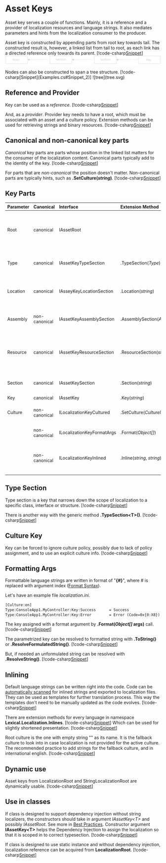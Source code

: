 ﻿# Asset Keys
Asset key serves a couple of functions. 
Mainly, it is a reference and a provider of localization resources and language strings.
It also mediates parameters and hints from the localization consumer to the producer.
<p/>

Asset key is constructed by appending parts from root key towards tail. 
The constructed result is, however, a linked list from tail to root,
as each link has a directed reference only towards its parent.
[!code-csharp[Snippet](Examples.cs#Snippet_1)]
![linked list](linkedlist.svg)
<p/>
Nodes can also be constructed to span a tree structure.
[!code-csharp[Snippet](Examples.cs#Snippet_2)]
![tree](tree.svg)
<p/>

## Reference and Provider
Key can be used as a *reference*. 
[!code-csharp[Snippet](Examples.cs#Snippet_3a)]

And, as a *provider*.
Provider key needs to have a root, which must be associated with an asset and a culture policy.
Extension methods can be used for retrieving strings and binary resources.
[!code-csharp[Snippet](Examples.cs#Snippet_3b)]

## Canonical and non-canonical key parts
*Canonical* key parts are parts whose position in the linked list matters for the consumer of the localization content.
Canonical parts typically add to the identity of the key. 
[!code-csharp[Snippet](Examples.cs#Snippet_4a)]

For parts that are *non-canonical* the position doesn't matter.
Non-canonical parts are typically hints, such as **.SetCulture(*string*)**.
[!code-csharp[Snippet](Examples.cs#Snippet_4b)]

## Key Parts
| Parameter | Canonical | Interface | Extension Method | Description |
|:---------|:-------|:--------|:---------|:---------|
| Root | canonical | IAssetRoot |  | Contains asset and culture policy. Keys are constructed from here. |
| Type | canonical | IAssetKeyTypeSection | .TypeSection(*Type*) | Type section for grouping by classes and interfaces. |
| Location | canonical | IAsseyKeyLocationSection | .Location(*string*) | Hint to asset for a directory to search from. |
| Assembly | non-canonical | IAssetKeyAssemblySection | .AssemblySection(*Assembly*) | Hint to asset for an assembly to search from. |
| Resource | canonical | IAssetKeyResourceSection | .ResourceSection(*string*) | Hint to asset for an embedded resource path to search from. |
| Section | canonical | IAssetKeySection | .Section(*string*) | Generic section for grouping assets. |
| Key | canonical | IAssetKey | .Key(*string*) | Leaf key |
| Culture | non-canonical | ILocalizationKeyCultured | .SetCulture(*CultureInfo*) | Parameter to override current culture. |
|  | non-canonical | ILocalizationKeyFormatArgs | .Format(*Object[]*) | Format arguments parameter. |
|  | non-canonical | ILocalizationKeyInlined | .Inline(*string*, *string*) | Hint for default culture specific string values. |

## Type Section
Type section is a key that narrows down the scope of localization to a specific class, interface or structure.
[!code-csharp[Snippet](Examples.cs#Snippet_8a)]

There is another way with the generic method **.TypeSection&lt;T&gt;()**. 
[!code-csharp[Snippet](Examples.cs#Snippet_8b)]

## Culture Key
Key can be forced to ignore culture policy, possibly due to lack of policy assignment, and to use an explicit culture info.
[!code-csharp[Snippet](Examples.cs#Snippet_9a)]

## Formatting Args
Formattable language strings are written in format of "**{#}**", where # is replaced with argument index ([Format Syntax](https://docs.microsoft.com/en-us/dotnet/standard/base-types/composite-formatting#format-item-syntax)).

Let's have an example file *localization.ini*.
```None
[Culture:en]
Type:ConsoleApp1.MyController:Key:Success      = Success
Type:ConsoleApp1.MyController:Key:Error        = Error (Code=0x{0:X8})
```

The key assigned with a format argument by **.Format(*Object[]* args)** call.
[!code-csharp[Snippet](Examples.cs#Snippet_6b)]

The parametrized key can be resolved to formatted string with **.ToString()** or **.ResolveFormulatedString()**.
[!code-csharp[Snippet](Examples.cs#Snippet_6d)]

But, if needed an unformulated string can be resolved with **.ResolveString()**.
[!code-csharp[Snippet](Examples.cs#Snippet_6c)]

## Inlining
Default language strings can be written right into the code.
Code can be [automatically scanned](http://lexical.fi/sdk/Localization/docs/InlineScanner/index.html) for inlined strings and exported to localization files.
They can be used as templates for further translation process. 
This way the templates don't need to be manually updated as the code evolves.
[!code-csharp[Snippet](Examples.cs#Snippet_7a)]

There are extension methods for every language in namespace **Lexical.Localization.Inlines**. 
[!code-csharp[Snippet](Examples.cs#Snippet_7b1)]
Which can be used for slightly shortened presentation.
[!code-csharp[Snippet](Examples.cs#Snippet_7b2)]

Root culture is the one with empty string "" as its name. 
It is the fallback culture to look into in case localization is not provided for the active culture.
The recommended practice to add strings for the fallback culture, and in international english.
[!code-csharp[Snippet](Examples.cs#Snippet_7c)]

## Dynamic use
Asset keys from LocalizationRoot and StringLocalizationRoot are dynamically usable.
[!code-csharp[Snippet](Examples.cs#Snippet_10)]

## Use in classes
If class is designed to support dependency injection without string localizers, the constructors should 
take in argument *IAssetKey&lt;T&gt;* and possibly *IAssetRoot*. See more in [Best Practices](../BestPractices/).
Constructor argument **IAssetKey&lt;T&gt;** helps the Dependency Injection to assign the localization so that it is scoped in to correct typesection.
[!code-csharp[Snippet](Examples.cs#Snippet_11a)]

If class is designed to use static instance and without dependency injection, localization reference can be acquired from **LocalizationRoot**.
[!code-csharp[Snippet](Examples.cs#Snippet_11b)]
